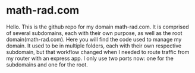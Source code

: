 # math-rad.com

Hello. This is the github repo for my domain math-rad.com. It is comprised of several subdomains, each with their own purpose, as well as the root domain(math-rad.com). Here you will find the code used to manage my domain. It used to be in multiple folders, each with their own respective subdomain, but that workflow changed when I needed to route traffic from my router with an express app. I only use two ports now: one for the subdomains and one for the root. 